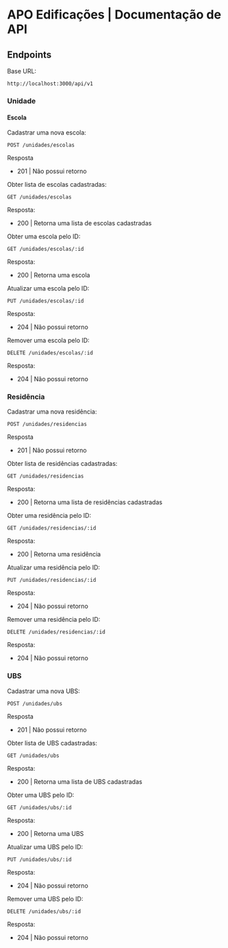 # APO Edificações | Documentação de API

## Endpoints

Base URL:
```
http://localhost:3000/api/v1
```

### Unidade

#### Escola

Cadastrar uma nova escola:
```
POST /unidades/escolas
```

Resposta
- 201 | Não possui retorno

Obter lista de escolas cadastradas:
```
GET /unidades/escolas
```

Resposta:
- 200 | Retorna uma lista de escolas cadastradas

Obter uma escola pelo ID:
```
GET /unidades/escolas/:id
```

Resposta:
- 200 | Retorna uma escola

Atualizar uma escola pelo ID:
```
PUT /unidades/escolas/:id
```

Resposta:
- 204 | Não possui retorno

Remover uma escola pelo ID:
```
DELETE /unidades/escolas/:id
```

Resposta:
- 204 | Não possui retorno

### Residência

Cadastrar uma nova residência:
```
POST /unidades/residencias
```

Resposta
- 201 | Não possui retorno

Obter lista de residências cadastradas:
```
GET /unidades/residencias
```

Resposta:
- 200 | Retorna uma lista de residências cadastradas

Obter uma residência pelo ID:
```
GET /unidades/residencias/:id
```

Resposta:
- 200 | Retorna uma residência

Atualizar uma residência pelo ID:
```
PUT /unidades/residencias/:id
```

Resposta:
- 204 | Não possui retorno

Remover uma residência pelo ID:
```
DELETE /unidades/residencias/:id
```

Resposta:
- 204 | Não possui retorno

### UBS

Cadastrar uma nova UBS:
```
POST /unidades/ubs
```

Resposta
- 201 | Não possui retorno

Obter lista de UBS cadastradas:
```
GET /unidades/ubs
```

Resposta:
- 200 | Retorna uma lista de UBS cadastradas

Obter uma UBS pelo ID:
```
GET /unidades/ubs/:id
```

Resposta:
- 200 | Retorna uma UBS

Atualizar uma UBS pelo ID:
```
PUT /unidades/ubs/:id
```

Resposta:
- 204 | Não possui retorno

Remover uma UBS pelo ID:
```
DELETE /unidades/ubs/:id
```

Resposta:
- 204 | Não possui retorno
